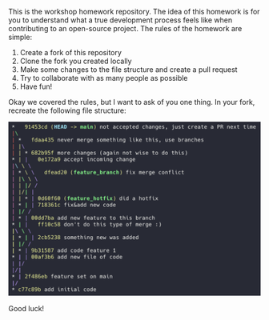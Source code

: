This is the workshop homework repository. The idea of this homework is for you to understand what a true development process feels like when contributing to an open-source project.
The rules of the homework are simple:
1) Create a fork of this repository
2) Clone the fork you created locally
3) Make some changes to the file structure and create a pull request
4) Try to collaborate with as many people as possible
5) Have fun!

Okay we covered the rules, but I want to ask of you one thing. In your fork, recreate the following file structure:

![alt text](https://github.com/MarkizCar20/workshop_homework/blob/main/structure.png?raw=true)

Good luck!